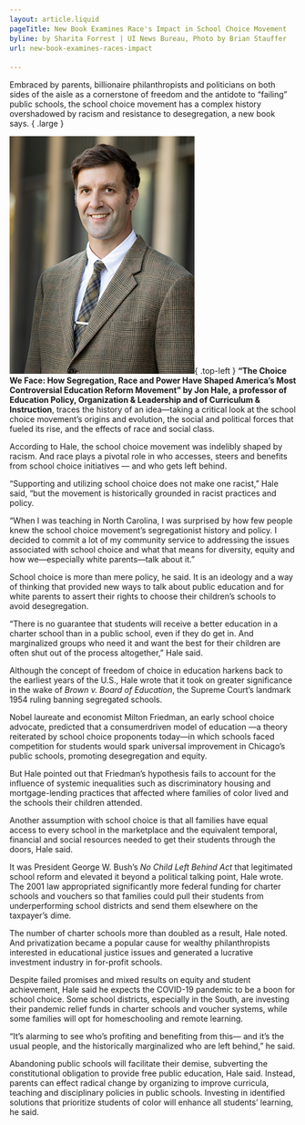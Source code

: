 ```yaml
---
layout: article.liquid
pageTitle: New Book Examines Race's Impact in School Choice Movement
byline: by Sharita Forrest | UI News Bureau, Photo by Brian Stauffer
url: new-book-examines-races-impact

---
```

Embraced by parents, billionaire philanthropists and politicians on both sides of the aisle as a cornerstone of freedom and the antidote to “failing” public schools, the school choice movement has a complex history overshadowed by racism and resistance to desegregation, a new book says. { .large }

![Jon Hale, Associate Professor, Curriculum & Instruction and Education Policy, Organization & Leadership](/img/jon-hale.png){ .top-left } **“The Choice We Face: How Segregation, Race and Power Have Shaped America’s Most Controversial Education Reform Movement” by Jon Hale, a professor of Education Policy, Organization & Leadership and of Curriculum & Instruction**, traces the history of an idea—taking a critical look at the school choice movement’s origins and evolution, the social and political forces that fueled its rise, and the effects of race and social class.

According to Hale, the school choice movement was indelibly shaped by racism. And race plays a pivotal role in who accesses, steers and benefits from school choice initiatives — and who gets left behind.

“Supporting and utilizing school choice does not make one racist,” Hale said, “but the movement is historically grounded in racist practices and policy.

“When I was teaching in North Carolina, I was surprised by how few people knew the school choice movement’s segregationist history and policy. I decided to commit a lot of my community service to addressing the issues associated with school choice and what that means for diversity, equity and how we—especially white parents—talk about it.”

School choice is more than mere policy, he said. It is an ideology and a way of thinking that provided new ways to talk about public education and for white parents to assert their rights to choose their children’s schools to avoid desegregation.

“There is no guarantee that students will receive a better education in a charter school than in a public school, even if they do get in. And marginalized groups who need it and want the best for their children are often shut out of the process altogether,” Hale said.

Although the concept of freedom of choice in education harkens back to the earliest years of the U.S., Hale wrote that it took on greater significance in the wake of *Brown v. Board of Education*, the Supreme Court’s landmark 1954 ruling banning segregated schools.

Nobel laureate and economist Milton Friedman, an early school choice advocate, predicted that a consumerdriven model of education —a theory reiterated by school choice proponents today—in which schools faced competition for students would spark universal improvement in Chicago’s public schools, promoting desegregation and equity.

But Hale pointed out that Friedman’s hypothesis fails to account for the influence of systemic inequalities such as discriminatory housing and mortgage-lending practices that affected where families of color lived and the schools their children attended.

Another assumption with school choice is that all families have equal access to every school in the marketplace and the equivalent temporal, financial and social resources needed to get their students through the doors, Hale said.

It was President George W. Bush’s *No Child Left Behind Act* that legitimated school reform and elevated it beyond a political talking point, Hale wrote. The 2001 law appropriated significantly more federal funding for charter schools and vouchers so that families could pull their students from underperforming school districts and send them elsewhere on the taxpayer’s dime.

The number of charter schools more than doubled as a result, Hale noted. And privatization became a popular cause for wealthy philanthropists interested in educational justice issues and generated a lucrative investment industry in for-profit schools.

Despite failed promises and mixed results on equity and student achievement, Hale said he expects the COVID-19 pandemic to be a boon for school choice. Some school districts, especially in the South, are investing their pandemic relief funds in charter schools and voucher systems, while some families will opt for homeschooling and remote learning.

“It’s alarming to see who’s profiting and benefiting from this— and it’s the usual people, and the historically marginalized who are left behind,” he said.

Abandoning public schools will facilitate their demise, subverting the constitutional obligation to provide free public education, Hale said. Instead, parents can effect radical change by organizing to improve curricula, teaching and disciplinary policies in public schools. Investing in identified solutions that prioritize students of color will enhance all students’ learning, he said.
